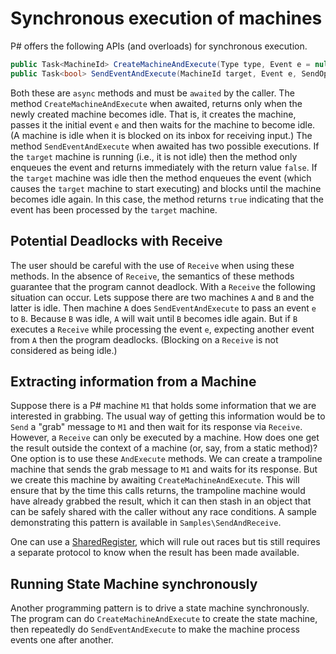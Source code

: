 Synchronous execution of machines
=================================
P# offers the following APIs (and overloads) for synchronous execution.
```C#
public Task<MachineId> CreateMachineAndExecute(Type type, Event e = null, Guid? operationGroupId = null);
public Task<bool> SendEventAndExecute(MachineId target, Event e, SendOptions options = null);
```

Both these are `async` methods and must be `awaited` by the caller. The method `CreateMachineAndExecute` when awaited, returns only when the newly created machine becomes idle. That is, it creates the machine, passes it the initial event `e` and then waits for the machine to become idle. (A machine is idle when it is blocked on its inbox for receiving input.) The method `SendEventAndExecute` when awaited has two possible executions. If the `target` machine is running (i.e., it is not idle) then the method only enqueues the event and returns immediately with the return value `false`. If the `target` machine was idle then the method enqueues the event (which causes the `target` machine to start executing) and blocks until the machine becomes idle again. In this case, the method returns `true` indicating that the event has been processed by the `target` machine.

## Potential Deadlocks with Receive

The user should be careful with the use of `Receive` when using these methods. In the absence of `Receive`, the semantics of these methods guarantee that the program cannot deadlock. With a `Receive` the following situation can occur. Lets suppose there are two machines `A` and `B` and the latter is idle. Then machine `A` does `SendEventAndExecute` to pass an event `e` to `B`. Because `B` was idle, `A` will wait until `B` becomes idle again. But if `B` executes a `Receive` while processing the event `e`, expecting another event from `A` then the program deadlocks. (Blocking on a `Receive` is not considered as being idle.)

## Extracting information from a Machine

Suppose there is a P# machine `M1` that holds some information that we are interested in grabbing. The usual way of getting this information would be to `Send` a "grab" message to `M1` and then wait for its response via `Receive`. However, a `Receive` can only be executed by a machine. How does one get the result outside the context of a machine (or, say, from a static method)? One option is to use these `AndExecute` methods. We can create a trampoline machine that sends the grab message to `M1` and waits for its response. But we create this machine by awaiting `CreateMachineAndExecute`. This will ensure that by the time this calls returns, the trampoline machine would have already grabbed the result, which it can then stash in an object that can be safely shared with the caller without any race conditions. A sample demonstrating this pattern is available in `Samples\SendAndReceive`.  

One can use a [SharedRegister](https://github.com/p-org/PSharp/blob/master/Docs/Features/ObjectSharing.md#sharing-objects-across-machines), which will rule out races but tis still requires a separate protocol to know when the result has been made available.

## Running State Machine synchronously

Another programming pattern is to drive a state machine synchronously. The program can do `CreateMachineAndExecute` to create the state machine, then repeatedly do `SendEventAndExecute` to make the machine process events one after another. 
